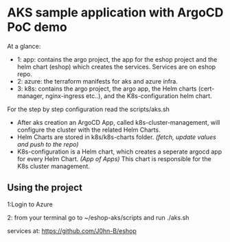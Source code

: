 # AKS sample application with ArgoCD PoC demo

At a glance:

- 1: app: contains the argo project, the app for the eshop project and the helm chart (eshop) which creates the services. Services are on eshop repo.
- 2: azure: the terraform manifests for aks and azure infra.
- 3: k8s: contains the argo project, the argo app, the Helm charts (cert-manager, nginx-ingress etc..), and the K8s-configuration helm chart.

For the step by step configuration read the scripts/aks.sh

- After aks creation an ArgoCD App, called k8s-cluster-management, will configure the cluster with the related Helm Charts.
- Helm Charts are stored in k8s/k8s-charts folder. *(fetch, update values and push to the repo)*
- K8s-configuration is a Helm chart, which creates a seperate argocd app for every Helm Chart. *(App of Apps)*
This chart is responsible for the K8s cluster management.

## Using the project

1:Login to Azure

2: from your terminal go to ~/eshop-aks/scripts and run ./aks.sh

services at: <https://github.com/J0hn-B/eshop>
